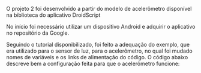 O projeto 2 foi desenvolvido a partir do modelo de acelerômetro disponível na biblioteca do aplicativo DroidScript

No início foi necessário utilizar um dispositivo Android e adquirir o aplicativo no repositório da Google.

Seguindo o tutorial disponibilizado, foi feito a adequação do exemplo, que era utilizado para o sensor de luz, para o acelerômetro, no qual foi mudado nomes de variáveis e os links de alimentação do código. 
O código abaixo descreve bem a configuração feita para que o acelerômetro funcione:
